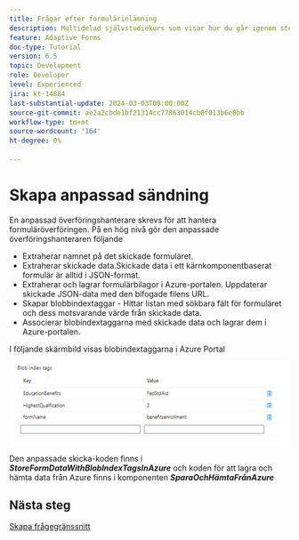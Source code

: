 ```yaml
---
title: Frågar efter formulärinlämning
description: Multidelad självstudiekurs som visar hur du går igenom stegen för att fråga efter formuläröverföringar som lagras i Azure Portal
feature: Adaptive Forms
doc-type: Tutorial
version: 6.5
topic: Development
role: Developer
level: Experienced
jira: kt-14884
last-substantial-update: 2024-03-03T00:00:00Z
source-git-commit: ae2a2cbde1bf21314cc77863014cb0f013b6e0bb
workflow-type: tm+mt
source-wordcount: '164'
ht-degree: 0%

---
```


# Skapa anpassad sändning

En anpassad överföringshanterare skrevs för att hantera formuläröverföringen. På en hög nivå gör den anpassade överföringshanteraren följande

* Extraherar namnet på det skickade formuläret.
* Extraherar skickade data.Skickade data i ett kärnkomponentbaserat formulär är alltid i JSON-format.
* Extraherar och lagrar formulärbilagor i Azure-portalen. Uppdaterar skickade JSON-data med den bifogade filens URL.
* Skapar blobbindextaggar - Hittar listan med sökbara fält för formuläret och dess motsvarande värde från skickade data.
* Associerar blobindextaggarna med skickade data och lagrar dem i Azure-portalen.

I följande skärmbild visas blobindextaggarna i Azure Portal

![blob-index-tags](assets/blob-index-tags.png)

Den anpassade skicka-koden finns i **_StoreFormDataWithBlobIndexTagsInAzure_** och koden för att lagra och hämta data från Azure finns i komponenten **_SparaOchHämtaFrånAzure_**

## Nästa steg

[Skapa frågegränssnitt](./part3.md)

